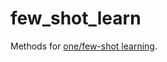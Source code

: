 # few_shot_learn


Methods for [one/few-shot learning](https://en.wikipedia.org/wiki/One-shot_learning).

